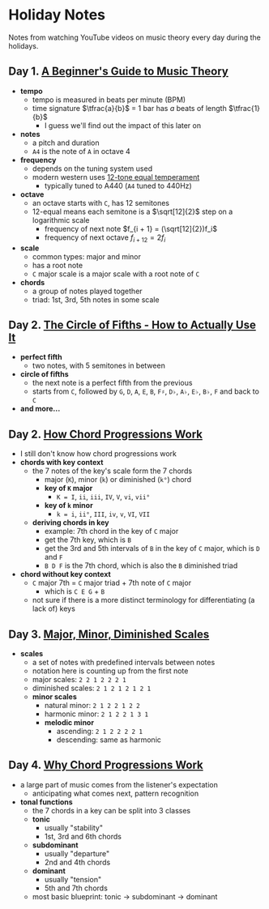 # Holiday Notes

Notes from watching YouTube videos on music theory every day during the holidays.

## Day 1. [A Beginner's Guide to Music Theory](https://youtu.be/n2z02J4fJwg)

- **tempo**
  - tempo is measured in beats per minute (BPM)
  - time signature $\tfrac{a}{b}$ = 1 bar has $a$ beats of length $\tfrac{1}{b}$
    - I guess we'll find out the impact of this later on
- **notes**
  - a pitch and duration
  - `A4` is the note of `A` in octave 4
- **frequency**
  - depends on the tuning system used
  - modern western uses [12-tone equal temperament](https://en.wikipedia.org/wiki/Equal_temperament)
    - typically tuned to A440 (`A4` tuned to 440Hz)
- **octave**
  - an octave starts with `C`, has 12 semitones
  - 12-equal means each semitone is a $\sqrt[12]{2}$ step on a logarithmic scale
    - frequency of next note $f_{i + 1} = (\sqrt[12]{2})f_i$
    - frequency of next octave $f_{i + 12} = 2f_i$
- **scale**
  - common types: major and minor
  - has a root note
  - `C` major scale is a major scale with a root note of `C`
- **chords**
  - a group of notes played together
  - triad: 1st, 3rd, 5th notes in some scale

## Day 2. [The Circle of Fifths - How to Actually Use It](https://youtu.be/d1aJ6HixSe0)

- **perfect fifth**
  - two notes, with 5 semitones in between
- **circle of fifths**
  - the next note is a perfect fifth from the previous
  - starts from `C`, followed by `G`, `D`, `A`, `E`, `B`, `F♯`, `D♭`, `A♭`, `E♭`, `B♭`, `F` and back to `C`
- **and more...**

## Day 2. [How Chord Progressions Work](https://youtu.be/fCNuaubi95Q)

- I still don't know how chord progressions work
- **chords with key context**
  - the 7 notes of the key's scale form the 7 chords
    - major (`K`), minor (`k`) or diminished (`k°`) chord
    - **key of `K` major**
      - `K = I`, `ii`, `iii`, `IV`, `V`, `vi`, `vii°`
    - **key of `k` minor**
      - `k = i`, `ii°`, `III`, `iv`, `v`, `VI`, `VII`
  - **deriving chords in key**
    - example: 7th chord in the key of `C` major
    - get the 7th key, which is `B`
    - get the 3rd and 5th intervals of `B` in the key of `C` major, which is `D` and `F`
    - `B D F` is the 7th chord, which is also the `B` diminished triad
- **chord without key context**
  - `C` major 7th = `C` major triad + 7th note of `C` major
    - which is `C E G` + `B`
  - not sure if there is a more distinct terminology for differentiating (a lack of) keys

## Day 3. [Major, Minor, Diminished Scales](https://youtu.be/GrqZnRs6-xI)

- **scales**
  - a set of notes with predefined intervals between notes
  - notation here is counting up from the first note
  - major scales: `2 2 1 2 2 2 1`
  - diminished scales: `2 1 2 1 2 1 2 1`
  - **minor scales**
    - natural minor: `2 1 2 2 1 2 2`
    - harmonic minor: `2 1 2 2 1 3 1`
    - **melodic minor**
      - ascending: `2 1 2 2 2 2 1`
      - descending: same as harmonic

## Day 4. [Why Chord Progressions Work](https://youtu.be/bFY4Az15uKQ)

- a large part of music comes from the listener's expectation
  - anticipating what comes next, pattern recognition
- **tonal functions**
  - the 7 chords in a key can be split into 3 classes
  - **tonic**
    - usually "stability"
    - 1st, 3rd and 6th chords
  - **subdominant**
    - usually "departure"
    - 2nd and 4th chords
  - **dominant**
    - usually "tension"
    - 5th and 7th chords
  - most basic blueprint: tonic $\rightarrow$ subdominant $\rightarrow$ dominant

